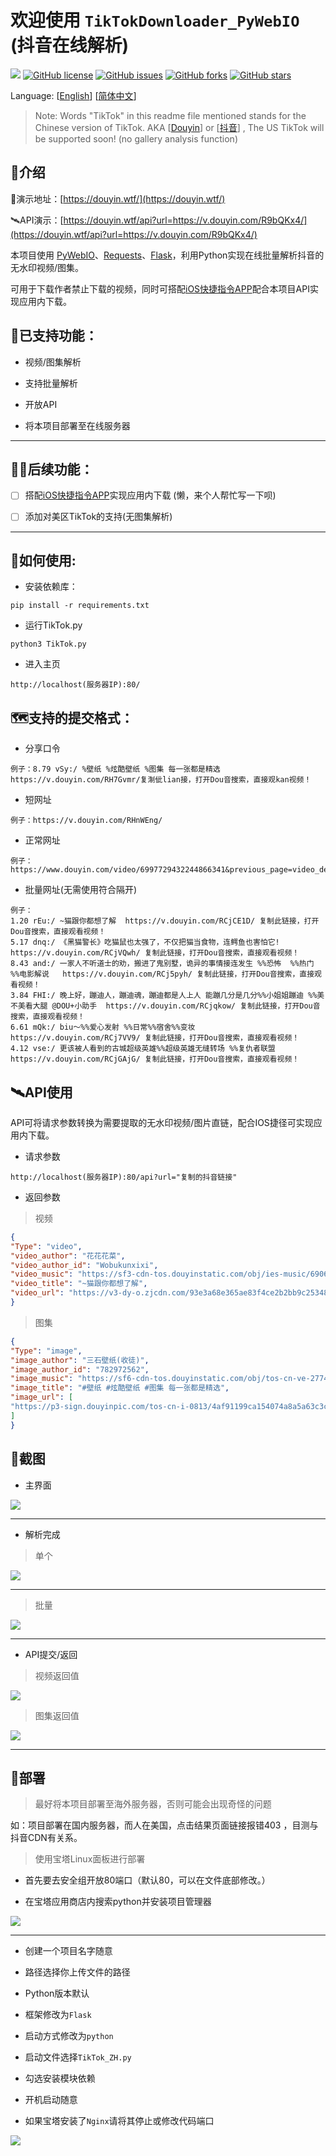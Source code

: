 # 欢迎使用 `TikTokDownloader_PyWebIO` (抖音在线解析)

![](https://views.whatilearened.today/views/github/Evil0ctal/TikTokDownloader_PyWebIO.svg)
[![GitHub license](https://img.shields.io/github/license/Evil0ctal/TikTokDownloader_PyWebIO)](https://github.com/Evil0ctal/TikTokDownloader_PyWebIO/blob/main/LICENSE)
[![GitHub issues](https://img.shields.io/github/issues/Evil0ctal/TikTokDownloader_PyWebIO)](https://github.com/Evil0ctal/TikTokDownloader_PyWebIO/issues)
[![GitHub forks](https://img.shields.io/github/forks/Evil0ctal/TikTokDownloader_PyWebIO)](https://github.com/Evil0ctal/TikTokDownloader_PyWebIO/network)
[![GitHub stars](https://img.shields.io/github/stars/Evil0ctal/TikTokDownloader_PyWebIO)](https://github.com/Evil0ctal/TikTokDownloader_PyWebIO/stargazers)


Language:  [[English](https://github.com/Evil0ctal/TikTokDownloader_PyWebIO/blob/main/README-EN.md)]  [[简体中文](https://github.com/Evil0ctal/TikTokDownloader_PyWebIO/blob/main/README.md)]

> Note: Words "TikTok" in this readme file mentioned stands for  the Chinese version of TikTok.
AKA [[Douyin](https://www.douyin.com/)] or [[抖音](https://www.douyin.com/)] , The US TikTok will be supported soon! (no gallery analysis function)

## 👻介绍

🚀演示地址：[https://douyin.wtf/](https://douyin.wtf/)

🛰API演示：[https://douyin.wtf/api?url=https://v.douyin.com/R9bQKx4/](https://douyin.wtf/api?url=https://v.douyin.com/R9bQKx4/)

本项目使用 [PyWebIO](https://github.com/pywebio/PyWebIO)、[Requests](https://github.com/psf/requests)、[Flask](https://github.com/pallets/flask)，利用Python实现在线批量解析抖音的无水印视频/图集。

可用于下载作者禁止下载的视频，同时可搭配[iOS快捷指令APP](https://apps.apple.com/cn/app/%E5%BF%AB%E6%8D%B7%E6%8C%87%E4%BB%A4/id915249334)配合本项目API实现应用内下载。

## 💯已支持功能：

- 视频/图集解析

- 支持批量解析

- 开放API

- 将本项目部署至在线服务器

---

## 🤦‍♂️后续功能：

- [ ] 搭配[iOS快捷指令APP](https://apps.apple.com/cn/app/%E5%BF%AB%E6%8D%B7%E6%8C%87%E4%BB%A4/id915249334)实现应用内下载 (懒，来个人帮忙写一下呗)

- [ ] 添加对美区TikTok的支持(无图集解析)

---

## 🧭如何使用:

- 安装依赖库：

```text
pip install -r requirements.txt
```

- 运行TikTok.py

```text
python3 TikTok.py
```

- 进入主页

```text
http://localhost(服务器IP):80/
```

## 🗺️支持的提交格式：

- 分享口令

```text
例子：8.79 vSy:/ %壁纸 %炫酷壁纸 %图集 每一张都是精选  https://v.douyin.com/RH7Gvmr/复淛佌lian接，打开Dou音搜索，直接观kan视频！
```

- 短网址

```text
例子：https://v.douyin.com/RHnWEng/
```

- 正常网址

```text
例子：
https://www.douyin.com/video/6997729432244866341&previous_page=video_detail
```

- 批量网址(无需使用符合隔开)

```text
例子：
1.20 rEu:/ ~猫跟你都想了解  https://v.douyin.com/RCjCE1D/ 复制此链接，打开Dou音搜索，直接观看视频！
5.17 dnq:/ 《黑猫警长》吃猫鼠也太强了，不仅把猫当食物，连鳄鱼也害怕它!  https://v.douyin.com/RCjVQwh/ 复制此链接，打开Dou音搜索，直接观看视频！
8.43 and:/ 一家人不听道士的劝，搬进了鬼别墅，诡异的事情接连发生 %%恐怖  %%热门  %%电影解说   https://v.douyin.com/RCj5pyh/ 复制此链接，打开Dou音搜索，直接观看视频！
3.84 FHI:/ 晚上好，蹦迪人，蹦迪魂，蹦迪都是人上人 能蹦几分是几分%%小姐姐蹦迪 %%美不美看大腿 @DOU+小助手  https://v.douyin.com/RCjqkow/ 复制此链接，打开Dou音搜索，直接观看视频！
6.61 mQk:/ biu～%%爱心发射 %%日常%%宿舍%%变妆  https://v.douyin.com/RCj7VV9/ 复制此链接，打开Dou音搜索，直接观看视频！
4.12 vse:/ 更该被人看到的古城超级英雄%%超级英雄无缝转场 %%复仇者联盟  https://v.douyin.com/RCjGAjG/ 复制此链接，打开Dou音搜索，直接观看视频！

```

## 🛰️API使用

API可将请求参数转换为需要提取的无水印视频/图片直链，配合IOS捷径可实现应用内下载。

- 请求参数

```text
http://localhost(服务器IP):80/api?url="复制的抖音链接"
```

- 返回参数

> 视频

```json
{
"Type": "video",
"video_author": "花花花菜",
"video_author_id": "Wobukunxixi",
"video_music": "https://sf3-cdn-tos.douyinstatic.com/obj/ies-music/6906830659719383822.mp3",
"video_title": "~猫跟你都想了解",
"video_url": "https://v3-dy-o.zjcdn.com/93e3a68e365ae83f4ce2b2bb9c253489/6191c9c3/video/tos/cn/tos-cn-ve-15/083012c589c842e69f5267803eb8e3a5/?a=1128&br=2262&bt=2262&cd=0%7C0%7C0&ch=96&cr=0&cs=0&cv=1&dr=0&ds=3&er=&ft=StecAhgM6BMM8b8NDtPDWodpeaQ&l=202111150945070102121380392D1AC2F5&lr=all&mime_type=video_mp4&net=0&pl=0&qs=0&rc=ajh5aTRseW95eTMzNGkzM0ApNjk1OTU6OWVlN2Q7ODo0N2cpaHV2fWVuZDFwekBvbTJjMDVrbmBfLS1eLS9zczRhXi9iLmFgYGBfLy1iLi46Y29zYlxmK2BtYmJeYA%3D%3D&vl=&vr="
}
```

> 图集

```json
{
"Type": "image",
"image_author": "三石壁纸(收徒)",
"image_author_id": "782972562",
"image_music": "https://sf6-cdn-tos.douyinstatic.com/obj/tos-cn-ve-2774/635efafc32694ffbb73fbe60eca4a99d",
"image_title": "#壁纸 #炫酷壁纸 #图集 每一张都是精选",
"image_url": [
"https://p3-sign.douyinpic.com/tos-cn-i-0813/4af91199ca154074a8a5a63c3c749c6f~noop.webp?x-expires=1639530000&x-signature=P446eJEt2yuyhf2yb58Be29UpBA%3D&from=4257465056&s=PackSourceEnum_DOUYIN_REFLOW&se=false&sh=&sc=&l=202111150954330102120702320620C75E&biz_tag=aweme_images"
]
}
```

## 🎉截图

- 主界面

![](https://github.com/Evil0ctal/TikTokDownloader_PyWebIO/blob/main/Screenshots/home.png)

---

- 解析完成

>  单个

![](https://github.com/Evil0ctal/TikTokDownloader_PyWebIO/blob/main/Screenshots/single_result.png)

---

> 批量

![](https://github.com/Evil0ctal/TikTokDownloader_PyWebIO/blob/main/Screenshots/multi_results.png)

---

- API提交/返回

> 视频返回值

![](https://github.com/Evil0ctal/TikTokDownloader_PyWebIO/blob/main/Screenshots/api_video_result.png)

> 图集返回值

![](https://github.com/Evil0ctal/TikTokDownloader_PyWebIO/blob/main/Screenshots/api_image_result.png)

---

## 💾部署

> 最好将本项目部署至海外服务器，否则可能会出现奇怪的问题 

如：项目部署在国内服务器，而人在美国，点击结果页面链接报错403 ，目测与抖音CDN有关系。

> 使用宝塔Linux面板进行部署

- 首先要去安全组开放80端口（默认80，可以在文件底部修改。）

- 在宝塔应用商店内搜索python并安装项目管理器

![](https://raw.githubusercontent.com/Evil0ctal/TikTokDownloader_PyWebIO/main/Screenshots/BT_Linux_Panel_Deploy_1.png)

---

- 创建一个项目名字随意

- 路径选择你上传文件的路径

- Python版本默认

- 框架修改为`Flask`

- 启动方式修改为`python`

- 启动文件选择`TikTok_ZH.py`

- 勾选安装模块依赖

- 开机启动随意

- 如果宝塔安装了`Nginx`请将其停止或修改代码端口

![](https://raw.githubusercontent.com/Evil0ctal/TikTokDownloader_PyWebIO/main/Screenshots/BT_Linux_Panel_Deploy_2.png)



